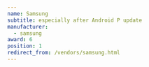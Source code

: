 ```yaml
---
name: Samsung
subtitle: especially after Android P update
manufacturer:
  - samsung
award: 6
position: 1
redirect_from: /vendors/samsung.html
---
```

